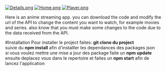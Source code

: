 [![Details.png](https://i.postimg.cc/9XTZvMkv/Details.png)](https://postimg.cc/MX6nBWqD)
[![Home.png](https://i.postimg.cc/Mp3RJjmm/Home.png)](https://postimg.cc/5XvjwyGX)
[![Player.png](https://i.postimg.cc/YC2rfngd/Player.png)](https://postimg.cc/7fcrqNKz)


Here is an anime streaming app. you can download the code and modify the url of the API  to change the content you want to watch, for example movies and series. also know that you must make some changes to the code due to the data received from the API.

#Installation
Pour installer le project faites: 
**git clone du project**<br>
suivie du **npm install** afin d'installler les dependances des packages json<br>
si vous voulez mettre une mise a jour des package faite un **npm update**<br>
ensuite deplacez vous dans le repertoire et faites un **npm start** afin de lancez l'application<br>